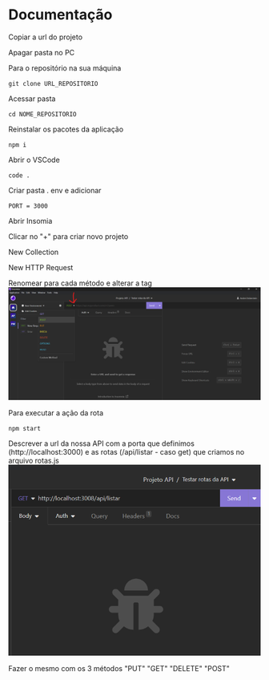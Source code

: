 # Documentação
Copiar a url do projeto

Apagar pasta no PC

Para o repositório na sua máquina
```
git clone URL_REPOSITORIO
```
Acessar pasta
```
cd NOME_REPOSITORIO
```
Reinstalar os pacotes da aplicação
```
npm i
```
Abrir o VSCode
```
code .
```
Criar pasta . env e adicionar
```
PORT = 3000
```
Abrir Insomia

Clicar no "+" para criar novo projeto

New Collection

New HTTP Request

Renomear para cada método e alterar a tag
<img src="3.png">

Para executar a ação da rota
```
npm start
```

Descrever a url da nossa API com a porta que definimos (http://localhost:3000) e as rotas (/api/listar - caso get) que criamos no arquivo rotas.js
<img src="4.png">

Fazer o mesmo com os 3 métodos "PUT" "GET" "DELETE" "POST"